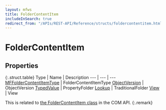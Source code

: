 ```yaml
---
layout: mfws
title: FolderContentItem
includeInSearch: true
redirect_from: "/APIs/REST-API/Reference/structs/foldercontentitem.html"
---
```


# FolderContentItem

## Properties

{:.struct.table}
Type | Name | Description
--- | --- | ---
[MFFolderContentItemType](../../enumerations/mffoldercontentitemtype/) | FolderContentItemType
[ObjectVersion](../objectversion/) | ObjectVersion
[TypedValue](../typedvalue/) | PropertyFolder
[Lookup](../lookup/) | TraditionalFolder
[View](../view/) | View

This is related to [the FolderContentItem class](https://developer.m-files.com/APIs/COM-API/Reference/index.html#MFilesAPI~FolderContentItem.html) in the COM API.
{:.remark}